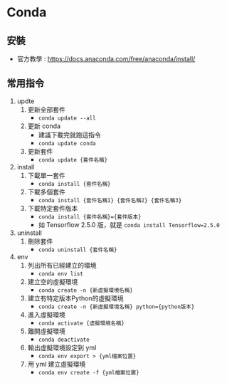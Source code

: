 Conda
===

安裝
---
- 官方教學 : https://docs.anaconda.com/free/anaconda/install/

常用指令
---

1. updte
    1. 更新全部套件
        - ```conda update --all```
    2. 更新 conda
        - 建議下載完就跑這指令
        - ```conda update conda```
    3. 更新套件
        - ```conda update {套件名稱}```
2. install
    1. 下載單一套件
        - ```conda install {套件名稱}```
    2. 下載多個套件
        - ```conda install {套件名稱1} {套件名稱2} {套件名稱3}```
    3. 下載特定套件版本
        - ```conda install {套件名稱}={套件版本}```
        - 如 Tensorflow 2.5.0 版，就是 ```conda install Tensorflow=2.5.0```
3. uninstall
    1. 刪除套件
        - ```conda uninstall {套件名稱}```
4. env
    1. 列出所有已經建立的環境
        - ```conda env list```
    2. 建立空的虛擬環境
        - ```conda create -n {新虛擬環境名稱}```
    3. 建立有特定版本Python的虛擬環境
        - ```conda create -n {新虛擬環境名稱} python={python版本}```
    4. 進入虛擬環境
        - ```conda activate {虛擬環境名稱}```
    5. 離開虛擬環境
        - ```conda deactivate```
    6. 輸出虛擬環境設定到 yml
        - ```conda env export > {yml檔案位置}```
    7. 用 yml 建立虛擬環境
        - ```conda env create -f {yml檔案位置}```
